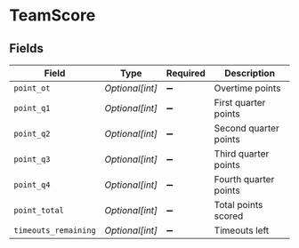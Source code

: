 # TeamScore


## Fields

| Field                 | Type                  | Required              | Description           |
| --------------------- | --------------------- | --------------------- | --------------------- |
| `point_ot`            | *Optional[int]*       | :heavy_minus_sign:    | Overtime points       |
| `point_q1`            | *Optional[int]*       | :heavy_minus_sign:    | First quarter points  |
| `point_q2`            | *Optional[int]*       | :heavy_minus_sign:    | Second quarter points |
| `point_q3`            | *Optional[int]*       | :heavy_minus_sign:    | Third quarter points  |
| `point_q4`            | *Optional[int]*       | :heavy_minus_sign:    | Fourth quarter points |
| `point_total`         | *Optional[int]*       | :heavy_minus_sign:    | Total points scored   |
| `timeouts_remaining`  | *Optional[int]*       | :heavy_minus_sign:    | Timeouts left         |